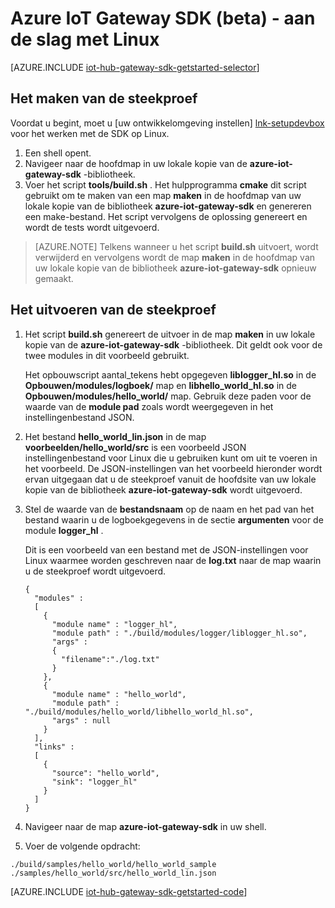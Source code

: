 <properties
    pageTitle="Aan de slag met de IoT Hub Gateway SDK | Microsoft Azure"
    description="In dit scenario Azure IoT Gateway SDK wordt Linux gebruikt om te laten zien belangrijke concepten die u kennen moet wanneer u de SDK van Azure IoT Gateway gebruiken."
    services="iot-hub"
    documentationCenter=""
    authors="chipalost"
    manager="timlt"
    editor=""/>

<tags
     ms.service="iot-hub"
     ms.devlang="cpp"
     ms.topic="get-started-article"
     ms.tgt_pltfrm="na"
     ms.workload="na"
     ms.date="08/25/2016"
     ms.author="andbuc"/>


# <a name="azure-iot-gateway-sdk-beta---get-started-using-linux"></a>Azure IoT Gateway SDK (beta) - aan de slag met Linux

[AZURE.INCLUDE [iot-hub-gateway-sdk-getstarted-selector](../../includes/iot-hub-gateway-sdk-getstarted-selector.md)]

## <a name="how-to-build-the-sample"></a>Het maken van de steekproef

Voordat u begint, moet u [uw ontwikkelomgeving instellen] [ lnk-setupdevbox] voor het werken met de SDK op Linux.

1. Een shell opent.
2. Navigeer naar de hoofdmap in uw lokale kopie van de **azure-iot-gateway-sdk** -bibliotheek.
3. Voer het script **tools/build.sh** . Het hulpprogramma **cmake** dit script gebruikt om te maken van een map **maken** in de hoofdmap van uw lokale kopie van de bibliotheek **azure-iot-gateway-sdk** en genereren een make-bestand. Het script vervolgens de oplossing genereert en wordt de tests wordt uitgevoerd.

> [AZURE.NOTE]  Telkens wanneer u het script **build.sh** uitvoert, wordt verwijderd en vervolgens wordt de map **maken** in de hoofdmap van uw lokale kopie van de bibliotheek **azure-iot-gateway-sdk** opnieuw gemaakt.

## <a name="how-to-run-the-sample"></a>Het uitvoeren van de steekproef

1. Het script **build.sh** genereert de uitvoer in de map **maken** in uw lokale kopie van de **azure-iot-gateway-sdk** -bibliotheek. Dit geldt ook voor de twee modules in dit voorbeeld gebruikt.

    Het opbouwscript aantal_tekens hebt opgegeven **liblogger_hl.so** in de **Opbouwen/modules/logboek/** map en **libhello_world_hl.so** in de **Opbouwen/modules/hello_world/** map. Gebruik deze paden voor de waarde van de **module pad** zoals wordt weergegeven in het instellingenbestand JSON.

2. Het bestand **hello_world_lin.json** in de map **voorbeelden/hello_world/src** is een voorbeeld JSON instellingenbestand voor Linux die u gebruiken kunt om uit te voeren in het voorbeeld. De JSON-instellingen van het voorbeeld hieronder wordt ervan uitgegaan dat u de steekproef vanuit de hoofdsite van uw lokale kopie van de bibliotheek **azure-iot-gateway-sdk** wordt uitgevoerd.

3. Stel de waarde van de **bestandsnaam** op de naam en het pad van het bestand waarin u de logboekgegevens in de sectie **argumenten** voor de module **logger_hl** .

    Dit is een voorbeeld van een bestand met de JSON-instellingen voor Linux waarmee worden geschreven naar de **log.txt** naar de map waarin u de steekproef wordt uitgevoerd.

    ```
    {
      "modules" :
      [ 
        {
          "module name" : "logger_hl",
          "module path" : "./build/modules/logger/liblogger_hl.so",
          "args" : 
          {
            "filename":"./log.txt"
          }
        },
        {
          "module name" : "hello_world",
          "module path" : "./build/modules/hello_world/libhello_world_hl.so",
          "args" : null
        }
      ],
      "links" :
      [
        {
          "source": "hello_world",
          "sink": "logger_hl"
        }
      ]
    }
    ```

3. Navigeer naar de map **azure-iot-gateway-sdk** in uw shell.
4. Voer de volgende opdracht:
  
  ```
  ./build/samples/hello_world/hello_world_sample ./samples/hello_world/src/hello_world_lin.json
  ``` 

[AZURE.INCLUDE [iot-hub-gateway-sdk-getstarted-code](../../includes/iot-hub-gateway-sdk-getstarted-code.md)]

<!-- Links -->
[lnk-setupdevbox]: https://github.com/Azure/azure-iot-gateway-sdk/blob/master/doc/devbox_setup.md
